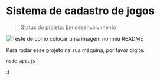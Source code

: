 # Sistema de cadastro de jogos #

> Status do projeto: Em desenvolvimento

![Teste de como colocar uma imagem no meu README](https://user-images.githubusercontent.com/106309715/178484810-dac0efe2-c5f9-4dba-a35d-92918a212bf3.jpg)

Para rodar esse projeto na sua máquina, por favor digite:

```
node app.js
```

:)
